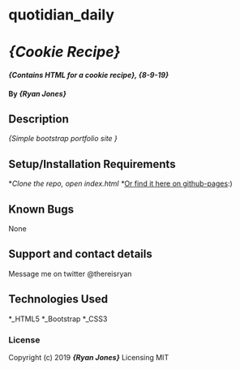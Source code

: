 # quotidian_daily
# _{Cookie Recipe}_

#### _{Contains HTML for a cookie recipe}, {8-9-19}_

#### By _**{Ryan Jones}**_

## Description

_{Simple bootstrap portfolio site }_

## Setup/Installation Requirements

*_Clone the repo, open index.html
*_[Or find it here on github-pages](https://thereisryan.github.io/quotidian_daily/):)

## Known Bugs

None

## Support and contact details

Message me on twitter @thereisryan

## Technologies Used

*_HTML5
*_Bootstrap
*_CSS3

### License

Copyright (c) 2019 **_{Ryan Jones}_**
Licensing MIT
